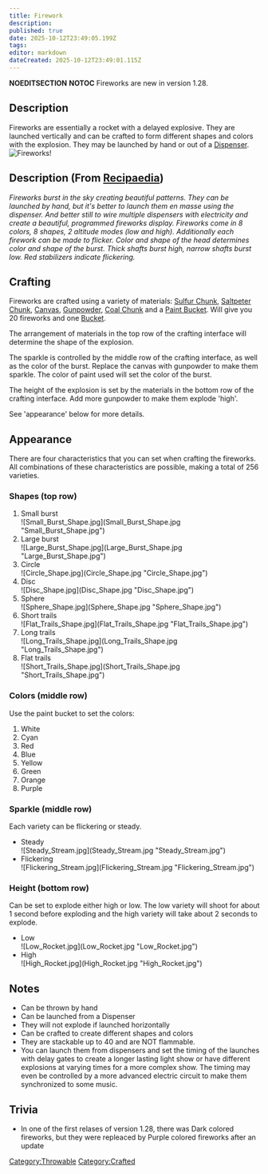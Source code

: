 ```yaml
---
title: Firework
description: 
published: true
date: 2025-10-12T23:49:05.199Z
tags: 
editor: markdown
dateCreated: 2025-10-12T23:49:01.115Z
---
```


__NOEDITSECTION__ __NOTOC__ Fireworks are new in version 1.28.

## Description

Fireworks are essentially a rocket with a delayed explosive. They are
launched vertically and can be crafted to form different shapes and
colors with the explosion. They may be launched by hand or out of a
[Dispenser](Dispenser "wikilink").![Fireworks\!](Fireworks!
"Fireworks!")

## Description (From [Recipaedia](Recipaedia "wikilink"))

*Fireworks burst in the sky creating beautiful patterns. They can be
launched by hand, but it's better to launch them en masse using the
dispenser. And better still to wire multiple dispensers with electricity
and create a beautiful, programmed fireworks display. Fireworks come in
8 colors, 8 shapes, 2 altitude modes (low and high). Additionally each
firework can be made to flicker. Color and shape of the head determines
color and shape of the burst. Thick shafts burst high, narrow shafts
burst low. Red stabilizers indicate flickering.*

## Crafting

Fireworks are crafted using a variety of materials: [Sulfur
Chunk](Recipaedia/Minerals/Sulfur_Chunk.md "wikilink"), [Saltpeter
Chunk](Recipaedia/Minerals/Saltpeter_Chunk.md "wikilink"), [Canvas](Canvas "wikilink"),
[Gunpowder](Gunpowder "wikilink"), [Coal Chunk](Recipaedia/Minerals/Coal_Chunk.md "wikilink")
and a [Paint Bucket](Paint_Bucket "wikilink"). Will give you 20
fireworks and one [Bucket](Bucket "wikilink").

The arrangement of materials in the top row of the crafting interface
will determine the shape of the explosion.

The sparkle is controlled by the middle row of the crafting interface,
as well as the color of the burst. Replace the canvas with gunpowder to
make them sparkle. The color of paint used will set the color of the
burst.

The height of the explosion is set by the materials in the bottom row of
the crafting interface. Add more gunpowder to make them explode 'high'.

See 'appearance' below for more details.

## Appearance

There are four characteristics that you can set when crafting the
fireworks. All combinations of these characteristics are possible,
making a total of 256 varieties.

### Shapes (top row)

1.  Small burst
    <div style="overflow: hidden">
    ![Small_Burst_Shape.jpg](Small_Burst_Shape.jpg
    "Small_Burst_Shape.jpg")
    </div>
2.  Large burst
    <div style="overflow: hidden">
    ![Large_Burst_Shape.jpg](Large_Burst_Shape.jpg
    "Large_Burst_Shape.jpg")
    </div>
3.  Circle
    <div style="overflow: hidden">
    ![Circle_Shape.jpg](Circle_Shape.jpg "Circle_Shape.jpg")
    </div>
4.  Disc
    <div style="overflow: hidden">
    ![Disc_Shape.jpg](Disc_Shape.jpg "Disc_Shape.jpg")
    </div>
5.  Sphere
    <div style="overflow: hidden">
    ![Sphere_Shape.jpg](Sphere_Shape.jpg "Sphere_Shape.jpg")
    </div>
6.  Short trails
    <div style="overflow: hidden">
    ![Flat_Trails_Shape.jpg](Flat_Trails_Shape.jpg
    "Flat_Trails_Shape.jpg")
    </div>
7.  Long trails
    <div style="overflow: hidden">
    ![Long_Trails_Shape.jpg](Long_Trails_Shape.jpg
    "Long_Trails_Shape.jpg")
    </div>
8.  Flat trails
    <div style="overflow: hidden">
    ![Short_Trails_Shape.jpg](Short_Trails_Shape.jpg
    "Short_Trails_Shape.jpg")
    </div>

### Colors (middle row)

Use the paint bucket to set the colors:

1.  White
2.  Cyan
3.  Red
4.  Blue
5.  Yellow
6.  Green
7.  Orange
8.  Purple

### Sparkle (middle row)

Each variety can be flickering or steady.

  - Steady
    <div style="overflow: hidden">
    ![Steady_Stream.jpg](Steady_Stream.jpg "Steady_Stream.jpg")
    </div>
  - Flickering
    <div style="overflow: hidden">
    ![Flickering_Stream.jpg](Flickering_Stream.jpg
    "Flickering_Stream.jpg")
    </div>

### Height (bottom row)

Can be set to explode either high or low. The low variety will shoot for
about 1 second before exploding and the high variety will take about 2
seconds to explode.

  - Low
    <div style="overflow: hidden">
    ![Low_Rocket.jpg](Low_Rocket.jpg "Low_Rocket.jpg")
    </div>
  - High
    <div style="overflow: hidden">
    ![High_Rocket.jpg](High_Rocket.jpg "High_Rocket.jpg")
    </div>

## Notes

  - Can be thrown by hand
  - Can be launched from a Dispenser
  - They will not explode if launched horizontally
  - Can be crafted to create different shapes and colors
  - They are stackable up to 40 and are NOT flammable.
  - You can launch them from dispensers and set the timing of the
    launches with delay gates to create a longer lasting light show or
    have different explosions at varying times for a more complex show.
    The timing may even be controlled by a more advanced electric
    circuit to make them synchronized to some music.

## Trivia

  - In one of the first relases of version 1.28, there was Dark colored
    fireworks, but they were repleaced by Purple colored fireworks after
    an update

[Category:Throwable](Category:Throwable "wikilink")
[Category:Crafted](Category:Crafted "wikilink")